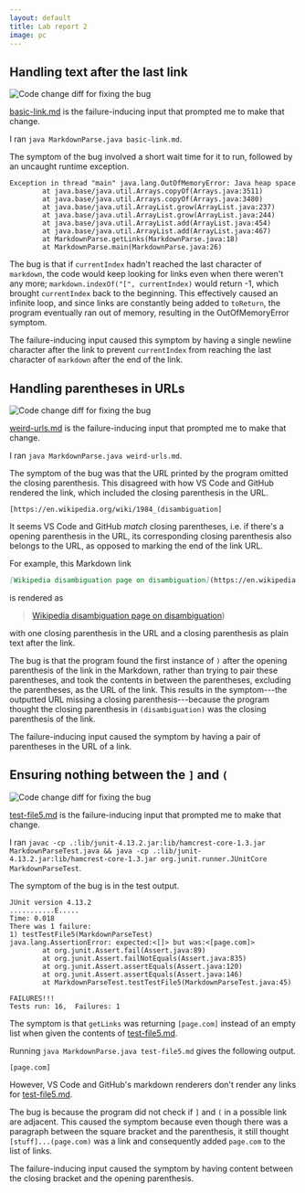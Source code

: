 ```yaml
---
layout: default
title: Lab report 2
image: pc
---
```


## Handling text after the last link

![Code change diff for fixing the bug](./images/report2-diff1.png)

[basic-link.md](https://github.com/SheepTester-forks/markdown-parse/blob/main/basic-link.md)
is the failure-inducing input that prompted me to make that change.

I ran `java MarkdownParse.java basic-link.md`.

The symptom of the bug involved a short wait time for it to run, followed by an
uncaught runtime exception.

```
Exception in thread "main" java.lang.OutOfMemoryError: Java heap space
        at java.base/java.util.Arrays.copyOf(Arrays.java:3511)
        at java.base/java.util.Arrays.copyOf(Arrays.java:3480)
        at java.base/java.util.ArrayList.grow(ArrayList.java:237)
        at java.base/java.util.ArrayList.grow(ArrayList.java:244)
        at java.base/java.util.ArrayList.add(ArrayList.java:454)
        at java.base/java.util.ArrayList.add(ArrayList.java:467)
        at MarkdownParse.getLinks(MarkdownParse.java:18)
        at MarkdownParse.main(MarkdownParse.java:26)
```

The bug is that if `currentIndex` hadn't reached the last character of
`markdown`, the code would keep looking for links even when there weren't any
more; `markdown.indexOf("[", currentIndex)` would return -1, which brought
`currentIndex` back to the beginning. This effectively caused an infinite loop,
and since links are constantly being added to `toReturn`, the program eventually
ran out of memory, resulting in the OutOfMemoryError symptom.

The failure-inducing input caused this symptom by having a single newline
character after the link to prevent `currentIndex` from reaching the last
character of `markdown` after the end of the link.

## Handling parentheses in URLs

![Code change diff for fixing the bug](./images/report2-diff2.png)

[weird-urls.md](https://github.com/SheepTester-forks/markdown-parse/blob/main/weird-urls.md)
is the failure-inducing input that prompted me to make that change.

I ran `java MarkdownParse.java weird-urls.md`.

The symptom of the bug was that the URL printed by the program omitted the
closing parenthesis. This disagreed with how VS Code and GitHub rendered the
link, which included the closing parenthesis in the URL.

```
[https://en.wikipedia.org/wiki/1984_(disambiguation]
```

It seems VS Code and GitHub _match_ closing parentheses, i.e. if there's a
opening parenthesis in the URL, its corresponding closing parenthesis also
belongs to the URL, as opposed to marking the end of the link URL.

For example, this Markdown link

<!-- prettier-ignore -->
```md
[Wikipedia disambiguation page on disambiguation](https://en.wikipedia.org/wiki/Disambiguation_(disambiguation)))
```

is rendered as

> [Wikipedia disambiguation page on disambiguation](<https://en.wikipedia.org/wiki/Disambiguation_(disambiguation)>))

with one closing parenthesis in the URL and a closing parenthesis as plain text
after the link.

The bug is that the program found the first instance of `)` after the opening
parenthesis of the link in the Markdown, rather than trying to pair these
parentheses, and took the contents in between the parentheses, excluding the
parentheses, as the URL of the link. This results in the symptom---the outputted
URL missing a closing parenthesis---because the program thought the closing
parenthesis in `(disambiguation)` was the closing parenthesis of the link.

The failure-inducing input caused the symptom by having a pair of parentheses in
the URL of a link.

## Ensuring nothing between the `]` and `(`

![Code change diff for fixing the bug](./images/report2-diff2.png)

[test-file5.md](https://github.com/SheepTester-forks/markdown-parse/blob/main/test-file5.md)
is the failure-inducing input that prompted me to make that change.

I ran `javac -cp .:lib/junit-4.13.2.jar:lib/hamcrest-core-1.3.jar MarkdownParseTest.java && java -cp .:lib/junit-4.13.2.jar:lib/hamcrest-core-1.3.jar org.junit.runner.JUnitCore MarkdownParseTest`.

The symptom of the bug is in the test output.

```
JUnit version 4.13.2
...........E.....
Time: 0.018
There was 1 failure:
1) testTestFile5(MarkdownParseTest)
java.lang.AssertionError: expected:<[]> but was:<[page.com]>
        at org.junit.Assert.fail(Assert.java:89)
        at org.junit.Assert.failNotEquals(Assert.java:835)
        at org.junit.Assert.assertEquals(Assert.java:120)
        at org.junit.Assert.assertEquals(Assert.java:146)
        at MarkdownParseTest.testTestFile5(MarkdownParseTest.java:45)

FAILURES!!!
Tests run: 16,  Failures: 1
```

The symptom is that `getLinks` was returning `[page.com]` instead of an empty
list when given the contents of
[test-file5.md](https://github.com/SheepTester-forks/markdown-parse/blob/main/test-file5.md).

Running `java MarkdownParse.java test-file5.md` gives the following output.

```
[page.com]
```

However, VS Code and GitHub's markdown renderers don't render any links for [test-file5.md](https://github.com/SheepTester-forks/markdown-parse/blob/main/test-file5.md).

The bug is because the program did not check if `]` and `(` in a possible link
are adjacent. This caused the symptom because even though there was a paragraph
between the square bracket and the parenthesis, it still thought
`[stuff]...(page.com)` was a link and consequently added `page.com` to the list
of links.

The failure-inducing input caused the symptom by having content between the
closing bracket and the opening parenthesis.
